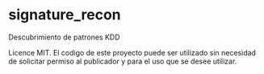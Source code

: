 # signature_recon
Descubrimiento de patrones KDD

Licence MIT. El codigo de este proyecto puede ser utilizado sin necesidad de solicitar permiso al publicador y para el uso que se desee utilizar.
